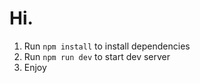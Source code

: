 # Hi.

1. Run ```npm install``` to install dependencies
2. Run ```npm run dev``` to start dev server
3. Enjoy